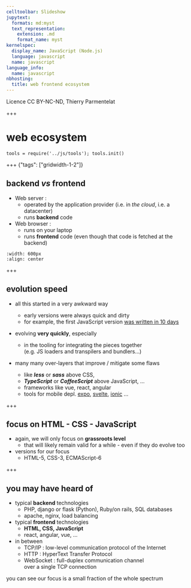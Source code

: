 ```yaml
---
celltoolbar: Slideshow
jupytext:
  formats: md:myst
  text_representation:
    extension: .md
    format_name: myst
kernelspec:
  display_name: JavaScript (Node.js)
  language: javascript
  name: javascript
language_info:
  name: javascript
nbhosting:
  title: web frontend ecosystem
---
```


Licence CC BY-NC-ND, Thierry Parmentelat

+++

# web ecosystem

```{code-cell}
tools = require('../js/tools'); tools.init()
```

+++ {"tags": ["gridwidth-1-2"]}

## backend *vs* frontend

* Web server :  
  * operated by the application provider (i.e. in *the cloud*, i.e. a datacenter)
  * runs **backend** code
* Web browser :   
  * runs on your laptop
  * runs **frontend** code (even though that code is fetched at the backend)

```{image} media/client-server.svg
:width: 600px
:align: center
```

+++

## evolution speed

* all this started in a very awkward way
  * early versions were always quick and dirty
  * for example, the first JavaScript version [was written in 10 days](https://thenewstack.io/brendan-eich-on-creating-javascript-in-10-days-and-what-hed-do-differently-today/)
* evolving **very quickly**, especially
  * in the tooling for integrating the pieces together  
    (e.g. JS loaders and transpilers and bundlers…)

* many many over-layers that improve / mitigate some flaws
  * like ***less*** or ***sass*** above CSS,  
  * ***TypeScript*** or ***CoffeeScript*** above JavaScript, …
  * frameworks like vue, react, angular
  * tools for mobile depl. [expo](https://expo.io),
    [svelte](https://svelte.dev), [ionic](https://ionicframework.com) …

+++

##  focus on HTML - CSS - JavaScript

* again, we will only focus on **grassroots level**
  * that will likely remain valid for a while - even if they do evolve too
* versions for our focus
  * HTML-5, CSS-3, ECMAScript-6

+++

## you may have heard of

* typical **backend** technologies
  * PHP, django or flask (Python), Ruby/on rails, SQL databases
  * apache, nginx, load balancing
* typical **frontend** technologies
  * **HTML, CSS, JavaScript**
  * react, angular, vue, ...
* in between
  * TCP/IP : low-level communication protocol of the Internet
  * HTTP : HyperText Transfer Protocol
  * WebSocket : full-duplex communication channel  
    over a single TCP connection

you can see our focus is
a small fraction of the whole spectrum

